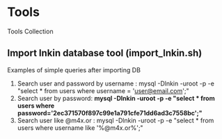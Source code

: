 # Tools
Tools Collection

## Import lnkin database tool (**import_lnkin.sh**)

Examples of simple queries after importing DB

1. Search user and password by username : 
   mysql -Dlnkin -uroot -p -e "select * from users where username = 'user@email.com';"
2. Search user by password:
   **mysql -Dlnkin -uroot -p -e "select * from users where password='2ec371570f897c99e1a791cfe71dd6ad3c7558bc';"**
3. Search user like @m4x.or :
   mysql -Dlnkin -uroot -p -e "select * from users where username like '%@m4x.or%';"

